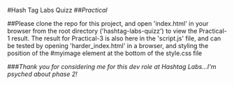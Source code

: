 #Hash Tag Labs Quizz
##*Practical*

##Please clone the repo for this project, and open 'index.html' in your browser from the root directory ('hashtag-labs-quizz') to view the Practical-1 result. The result for Practical-3 is also here in the 'script.js' file, and can be tested by opening 'harder_index.html' in a browser, and styling the position of the #myimage element at the bottom of the style.css file


###*Thank you for considering me for this dev role at Hashtag Labs...I'm psyched about phase 2!*
